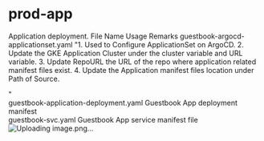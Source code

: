 # prod-app
Application deployment.
File Name	Usage	Remarks
guestbook-argocd-applicationset.yaml	"1. Used to Configure ApplicationSet on ArgoCD.
2. Update the GKE Application Cluster under the cluster variable and URL variable.
3. Update RepoURL the URL of the repo where application related manifest files exist.
4. Update the Application manifest files location under Path of Source.

"	
guestbook-application-deployment.yaml	Guestbook App deployment manifest	
guestbook-svc.yaml	Guestbook App service manifest file	
![Uploading image.png…]()
